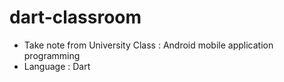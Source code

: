 # dart-classroom
- Take note from University Class : Android mobile application programming
- Language : Dart
